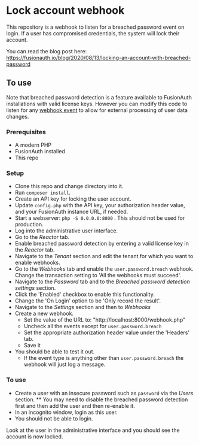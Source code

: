 # Lock account webhook

This repository is a webhook to listen for a breached password event on login. If a user has compromised credentials, the system will lock their account.

You can read the blog post here: https://fusionauth.io/blog/2020/08/13/locking-an-account-with-breached-password

## To use

Note that breached password detection is a feature available to FusionAuth installations with valid license keys. However you can modify this code to listen for any [webhook event](https://fusionauth.io/docs/v1/tech/events-webhooks/events) to allow for external processing of user data changes.

### Prerequisites

* A modern PHP
* FusionAuth installed
* This repo

### Setup

* Clone this repo and change directory into it.
* Run `composer install`.
* Create an API key for locking the user account.
* Update `config.php` with the API key, your authorization header value, and your FusionAuth instance URL, if needed.
* Start a webserver: `php -S 0.0.0.0:8000` . This should not be used for production.
* Log into the administrative user interface.
* Go to the *Reactor* tab.
* Enable breached password detection by entering a valid license key in the *Reactor* tab.
* Navigate to the *Tenant* section and edit the tenant for which you want to enable webhooks.
* Go to the *Webhooks* tab and enable the `user.password.breach` webhook. Change the transaction setting to 'All the webhooks must succeed'.
* Navigate to the *Password* tab and to the *Breached password detection settings* section. 
* Click the 'Enabled' checkbox to enable this functionality.
* Change the 'On Login' option to be 'Only record the result'.
* Navigate to the *Settings* section and then to *Webhooks* 
* Create a new webhook.
  * Set the value of the URL to: "http://localhost:8000/webhook.php"
  * Uncheck all the events except for `user.password.breach`
  * Set the appropriate authorization header value under the 'Headers' tab.
  * Save it
* You should be able to test it out. 
  * If the event type is anything other than `user.password.breach` the webhook will just log a message.

### To use

* Create a user with an insecure password such as `password` via the *Users* section.
** You may need to disable the breached password detection first and then add the user and then re-enable it.
* In an incognito window, login as this user.
* You should not be able to login.

Look at the user in the administrative interface and you should see the account is now locked.

